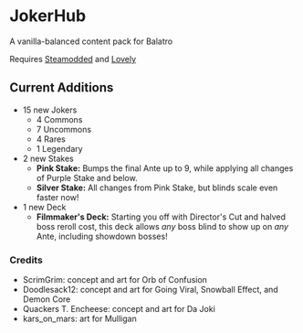 # JokerHub
 A vanilla-balanced content pack for Balatro

 Requires [Steamodded](https://github.com/Steamodded/smods) and [Lovely](https://github.com/ethangreen-dev/lovely-injector)

## Current Additions
- 15 new Jokers
    - 4 Commons
    - 7 Uncommons
    - 4 Rares
    - 1 Legendary
- 2 new Stakes
    - **Pink Stake:** Bumps the final Ante up to 9, while applying all changes of Purple Stake and below.
    - **Silver Stake:** All changes from Pink Stake, but blinds scale even faster now!
- 1 new Deck
    - **Filmmaker's Deck:** Starting you off with Director's Cut and halved boss reroll cost, this deck allows *any* boss blind to show up on *any* Ante, including showdown bosses!


### Credits
- ScrimGrim: concept and art for Orb of Confusion
- Doodlesack12: concept and art for Going Viral, Snowball Effect, and Demon Core
- Quackers T. Encheese: concept and art for Da Joki
- kars_on_mars: art for Mulligan